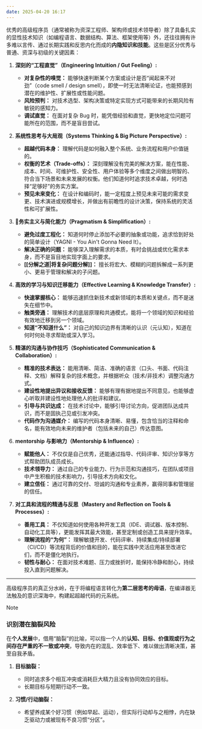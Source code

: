 ```yaml
---
date: 2025-04-20 16:17
---
```


优秀的高级程序员（通常被称为资深工程师、架构师或技术领导者）除了具备扎实的显性技术知识（如编程语言、数据结构、算法、框架使用等）外，还往往拥有许多难以言传、通过长期实践和反思内化而成的**内隐知识和技能**。这些是区分优秀与普通、资深与初级的关键因素：

1. **深刻的“工程直觉”（Engineering Intuition / Gut Feeling）:**

   - **对复杂性的嗅觉：** 能够快速判断某个方案或设计是否“闻起来不对劲”（code smell / design smell），即使一时无法清晰论证，也能预感到潜在的维护性、扩展性或性能问题。
   - **风险预判：** 对技术选型、架构决策或特定实现方式可能带来的长期风险有敏锐的感知力。
   - **调试直觉：** 在面对复杂 Bug 时，能凭借经验和直觉，更快地定位问题可能所在的范围，而不是盲目尝试。
2. **系统性思考与大局观（Systems Thinking & Big Picture Perspective）:**

   - **超越代码本身：** 理解代码是如何融入整个系统、业务流程和用户价值链的。
   - **权衡的艺术（Trade-offs）：** 深刻理解没有完美的解决方案，能在性能、成本、时间、可维护性、安全性、用户体验等多个维度之间做出明智的、符合当下场景和未来发展的权衡。他们知道何时追求技术卓越，何时选择“足够好”的务实方案。
   - **预见未来变化：** 在设计和编码时，能一定程度上预见未来可能的需求变更、技术演进或规模增长，并做出有前瞻性的设计决策，保持系统的灵活性和可扩展性。
3. 🏹**务实主义与简化能力（Pragmatism & Simplification）:**

   - **避免过度工程化：** 知道何时停止添加不必要的抽象或功能，追求恰到好处的简单设计（YAGNI - You Ain't Gonna Need It）。
   - **解决正确的问题：** 能够深入理解需求的本质，有时会挑战或优化需求本身，而不是盲目地实现字面上的要求。
   - **[[分解之道|将复杂问题分解]]：** 擅长将宏大、模糊的问题拆解成一系列更小、更易于管理和解决的子问题。
1. **高效的学习与知识迁移能力（Effective Learning & Knowledge Transfer）:**

   - **快速掌握核心：** 能够迅速抓住新技术或新领域的本质和关键点，而不是迷失在细节中。
   - **触类旁通：** 理解技术的底层原理和共通模式，能将一个领域的知识和经验有效地迁移到另一个领域。
   - **知道“不知道什么”：** 对自己的知识边界有清晰的认识（元认知），知道在何时何处寻求帮助或深入学习。
5. **精湛的沟通与协作技巧（Sophisticated Communication & Collaboration）:**

   - **精准的技术表达：** 能用清晰、简洁、准确的语言（口头、书面、代码注释、文档）解释复杂的技术概念，并根据听众（技术/非技术）调整沟通方式。
   - **建设性地提出异议和接收反馈：** 能够有理有据地提出不同意见，也能够虚心听取并建设性地处理他人的批评和建议。
   - **引导与共识达成：** 在技术讨论中，能够引导讨论方向，促进团队达成共识，而不是固执己见或引发冲突。
   - **代码作为沟通媒介：** 编写的代码本身清晰、易懂，包含恰当的注释和命名，能有效地向未来的维护者（包括未来的自己）传达意图。
6. **mentorship 与影响力（Mentorship & Influence）:**

   - **赋能他人：** 不仅仅是自己优秀，还能通过指导、代码评审、知识分享等方式帮助团队成员成长。
   - **技术领导力：** 通过自己的专业能力、行为示范和沟通技巧，在团队或项目中产生积极的技术影响力，引导技术方向和文化。
   - **建立信任：** 通过可靠的交付、坦诚的沟通和专业素养，赢得同事和管理层的信任。
7. **对工具和流程的精通与反思（Mastery and Reflection on Tools & Processes）:**

   - **善用工具：** 不仅知道如何使用各种开发工具（IDE、调试器、版本控制、自动化工具等），更能发挥其最大效能，甚至定制或创造工具来提升效率。
   - **理解流程的“为何”：** 理解敏捷开发、代码评审、持续集成/持续部署（CI/CD）等流程背后的价值和目的，能在实践中灵活应用甚至改进它们，而不是僵化地执行。
   - **韧性与耐心：** 在面对技术难题、压力或挫折时，能保持冷静和耐心，持续投入直到问题解决。


---

高级程序员的真正分水岭，在于将编程语言转化为**第二层思考的母语**，在编译器无法触及的意识深海中，构建起超越代码的元系统。

> [!NOTE]
> ### 识别潜在脑裂风险
> 在**个人发展**中，借用“脑裂”的比喻，可以指一个人的**认知、目标、价值观或行为之间存在严重的不一致或冲突**，导致内在的混乱、效率低下、难以做出清晰决策，甚至自我矛盾。
> 
> 
> 1. **目标脑裂：**
>     - 同时追求多个相互冲突或消耗巨大精力且没有协同效应的目标。
>     - 长期目标与短期行动不一致。
> 
> 1. **习惯/行动脑裂：**
>     - 希望养成某个好习惯（例如早起、运动），但实际行动却与之相悖，内在缺乏驱动力或被现有不良习惯“分区”。